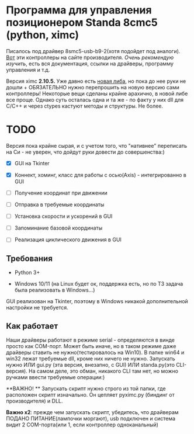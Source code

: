 # Программа для управления позиционером Standa 8cmc5 (python, ximc)

Писалось под драйвер 8smc5-usb-b9-2(хотя подойдет под аналоги). [Вот](https://www.standa.lt/products/catalog/motorised_positioners?item=654) эти контроллеры на сайте производителя. *Очень рекомендую изучить*, есть вся документация, ссылки на драйверы, программу управления и т.д.

Версия ximc **2.10.5.** Уже давно есть  [новая либа](https://doc.xisupport.com/en/8smc5-usb/8SMCn-USB/Programming/Programming_guide.html), но пока до нее руки не дошли + ОБЯЗАТЕЛЬНО нужно перепрошить на новую версию сами контроллеры! Некоторые вещи сделаны крайне арахично, в новой либе все проще. Однако суть осталась одна и та же - по факту у них dll для С/С++ и через ctypes кастуют методы и структуры. Не более. 

# TODO

Версия пока крайне сырая, и с учетом того, что "нативнее" переписать на Си - не уверен, что дойдут руки довести до совершенства:)

- [x] GUI на Tkinter

- [x] Коннект, хоминг, класс для работы с осью(Axis) - интегрированно в GUI

- [ ] Получение координат при движении

- [ ] Отправка в требуемые координаты

- [ ] Установка скорости и ускорений в GUI

- [ ] Запоминание базовой координаты

- [ ] Реализация циклического движения в GUI



## Требования

- Python 3+

- Windows 10/11 (на Linux будет ок, поддержка есть, но по ТЗ задача была реализовать в Windows...)

GUI реализован на Tkinter, поэтому в Windows никакой дополнительной настройки не требуется. 

## Как работает

Наши драйверы работают в режиме serial - определяются в винде просто как COM-порт. Может быть иначе, но в таком режиме даже драйверы ставить не нужно(тестировалось на Win10). В папке win64 и win32 лежат требуемые dll, кроме них ничего не нужно. Запускать нужно ИЛИ gui.py (эта версия, внезапно, с GUI) ИЛИ standa.py(это CLI-версия). На самом деле, это обман, никакого CLI там нет, но можно ручками ввести требуемые операции:) 

**ВАЖНО! ** Запускать скрипт нужно строго из той папки, где расположен скрипт изначально. Он цепляет pyximc.py (биндинг от производителя) и DLL. 

**Важно x2**: прежде чем запускать скрипт, убедитесь, что драйверам ПОДАНО ПИТАНИЕ(лампочки моргают), usb подключен и система видит 2 COM-порта(или 1, если контроллер одноканальный)




